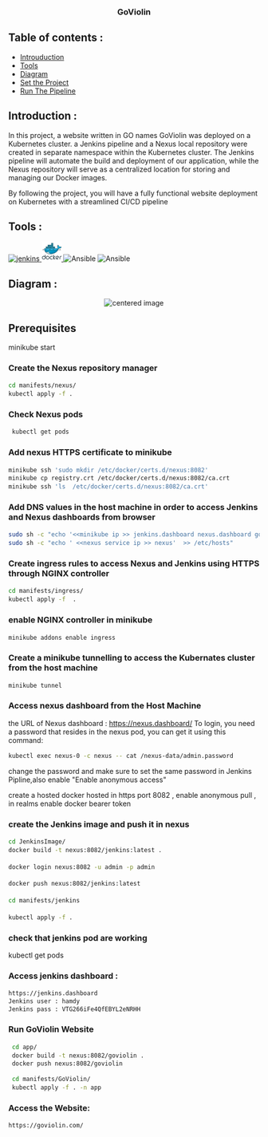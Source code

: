 
<h3 align="center">GoViolin</h3>

## Table of contents :
- [Introuduction](#introduction-)
- [Tools](#tools-)
- [Diagram](#diagram-)
- [Set the Project](#set-the-project)
- [Run The Pipeline](#run-the-piplinr)

## Introduction : 

In this project, a website written in GO names GoViolin was deployed on a Kubernetes cluster. a Jenkins pipeline and a Nexus local repository were created in separate namespace within the Kubernetes cluster. The Jenkins pipeline will automate the build and deployment of our application, while the Nexus repository will serve as a centralized location for storing and managing our Docker images.

By following the project, you will have a fully functional website deployment on Kubernetes with a streamlined CI/CD pipeline

## Tools : 
<a href="https://www.jenkins.io" target="_blank" rel="noreferrer"> <img src="https://www.vectorlogo.zone/logos/jenkins/jenkins-icon.svg" alt="jenkins" width="40" height="40"/> </a> <a href="https://www.docker.com/" target="_blank" rel="noreferrer"> <img src="https://raw.githubusercontent.com/devicons/devicon/master/icons/docker/docker-original-wordmark.svg" alt="docker" width="40" height="40"/> </a>
<a><img src="https://assets-global.website-files.com/5f10ed4c0ebf7221fb5661a5/5f2af61146c55b6e172fa5b3_NexusRepo_Icon.png" alt="Ansible" width="40" height="40"/> </a>
<a><img src="https://juststickers.in/wp-content/uploads/2018/11/kubernetes-wordmark.png" alt="Ansible" width="40" height="40"/> </a>

## Diagram : 
 <p align="center">
<img  src="https://user-images.githubusercontent.com/69608603/229364110-19698991-699d-4f59-a1a8-b436388c21cd.png" alt="centered image" >
</p>


## Prerequisites 

minikube start

### Create the Nexus repository manager
```bash
cd manifests/nexus/
kubectl apply -f .
```
### Check Nexus pods 
```bash
 kubectl get pods
```
### Add nexus HTTPS certificate to minikube
```bash
minikube ssh 'sudo mkdir /etc/docker/certs.d/nexus:8082'
minikube cp registry.crt /etc/docker/certs.d/nexus:8082/ca.crt
minikube ssh 'ls  /etc/docker/certs.d/nexus:8082/ca.crt'
```
### Add DNS values in the host machine in order to access Jenkins and Nexus dashboards from browser
```bash
sudo sh -c "echo '<<minikube ip >> jenkins.dashboard nexus.dashboard goviolin.com  ' >> /etc/hosts"
sudo sh -c "echo ' <<nexus service ip >> nexus'  >> /etc/hosts"
```
### Create ingress rules to access Nexus and Jenkins using HTTPS through NGINX controller
```bash
cd manifests/ingress/
kubectl apply -f  .
```
### enable NGINX controller in minikube
```bash
minikube addons enable ingress
```
### Create a minikube tunnelling to access the Kubernates cluster from the host machine
```bash
minikube tunnel
```

### Access nexus dashboard from the Host Machine
  the URL of Nexus dashboard : https://nexus.dashboard/
  To login, you need a password that resides in the nexus pod, you can get it using this command:
  ```bash
  kubectl exec nexus-0 -c nexus -- cat /nexus-data/admin.password
  ```
  change the password and make sure to set the same password in Jenkins Pipline,also enable "Enable anonymous access"

create a hosted docker hosted in https port 8082 , enable anonymous pull , in realms  enable docker bearer token

### create the Jenkins image and push it in nexus
```bash
cd JenkinsImage/
docker build -t nexus:8082/jenkins:latest .

docker login nexus:8082 -u admin -p admin

docker push nexus:8082/jenkins:latest

cd manifests/jenkins

kubectl apply -f .
```
### check that jenkins pod are working
kubectl  get pods

### Access jenkins dashboard :
    https://jenkins.dashboard
    Jenkins user : hamdy
    Jenkins pass : VTG266iFe4QfEBYL2eNRHH

### Run GoViolin Website
```bash
 cd app/
 docker build -t nexus:8082/goviolin .
 docker push nexus:8082/goviolin
```
```bash
 cd manifests/GoViolin/
 kubectl apply -f . -n app
```
### Access the Website:
    https://goviolin.com/























